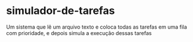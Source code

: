# simulador-de-tarefas
Um sistema que lê um arquivo texto e coloca todas as tarefas em uma fila com prioridade, e depois simula a execução dessas tarefas
